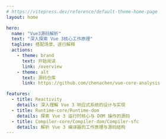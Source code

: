 ```yaml
---
# https://vitepress.dev/reference/default-theme-home-page
layout: home

hero:
  name: "Vue3源码解析"
  text: "深入探索 Vue 3核心工作原理"
  tagline: 搭配场景、逐行解释
  actions:
    - theme: brand
      text: 开始阅读
      link: /overview
    - theme: alt
      text: 源码仓库
      link: https://github.com/chenachen/vue-core-analysis

features:
  - title: Reactivity
    details: 深入理解 Vue 3 响应式系统的设计与实现
  - title: Runtime-core/Runtime-dom
    details: 探索 Vue 3 运行时核心与 DOM 操作的源码
  - title: Compiler-core/Compiler-dom/Compiler-sfc
    details: 解析 Vue 3 编译器的工作原理与源码结构
---
```


